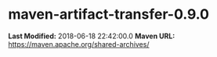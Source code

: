 # maven-artifact-transfer-0.9.0

**Last Modified:** 2018-06-18 22:42:00.0
**Maven URL:** https://maven.apache.org/shared-archives/
